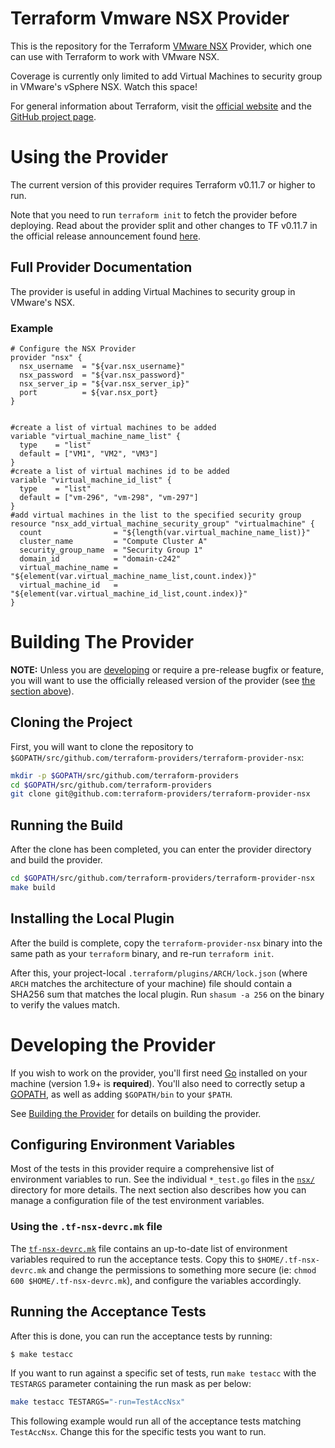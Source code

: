 
# Terraform Vmware NSX Provider

This is the repository for the Terraform [VMware NSX][1] Provider, which one can use
with Terraform to work with VMware NSX.

[1]: https://www.vmware.com/in/products/nsx.html

Coverage is currently only limited to add Virtual Machines to security group in VMware's vSphere NSX.
Watch this space!

For general information about Terraform, visit the [official website][3] and the
[GitHub project page][4].

[3]: https://terraform.io/
[4]: https://github.com/hashicorp/terraform

# Using the Provider

The current version of this provider requires Terraform v0.11.7 or higher to
run.

Note that you need to run `terraform init` to fetch the provider before
deploying. Read about the provider split and other changes to TF v0.11.7 in the
official release announcement found [here][4].

[4]: https://www.hashicorp.com/blog/hashicorp-terraform-0-10/

## Full Provider Documentation

The provider is useful in adding Virtual Machines to security group in VMware's NSX.

### Example
```nsx
# Configure the NSX Provider
provider "nsx" {
  nsx_username  = "${var.nsx_username}"
  nsx_password  = "${var.nsx_password}"
  nsx_server_ip = "${var.nsx_server_ip}"
  port          = ${var.nsx_port}
}


#create a list of virtual machines to be added
variable "virtual_machine_name_list" {
  type    = "list"
  default = ["VM1", "VM2", "VM3"]
}
#create a list of virtual machines id to be added
variable "virtual_machine_id_list" {
  type    = "list"
  default = ["vm-296", "vm-298", "vm-297"]
}
#add virtual machines in the list to the specified security group
resource "nsx_add_virtual_machine_security_group" "virtualmachine" {
  count                = "${length(var.virtual_machine_name_list)}"
  cluster_name         = "Compute Cluster A"
  security_group_name  = "Security Group 1"
  domain_id            = "domain-c242"
  virtual_machine_name = "${element(var.virtual_machine_name_list,count.index)}"
  virtual_machine_id   = "${element(var.virtual_machine_id_list,count.index)}"
}

```

# Building The Provider

**NOTE:** Unless you are [developing][7] or require a pre-release bugfix or feature,
you will want to use the officially released version of the provider (see [the
section above][8]).

[7]: #developing-the-provider
[8]: #using-the-provider


## Cloning the Project

First, you will want to clone the repository to
`$GOPATH/src/github.com/terraform-providers/terraform-provider-nsx`:

```sh
mkdir -p $GOPATH/src/github.com/terraform-providers
cd $GOPATH/src/github.com/terraform-providers
git clone git@github.com:terraform-providers/terraform-provider-nsx
```

## Running the Build

After the clone has been completed, you can enter the provider directory and
build the provider.

```sh
cd $GOPATH/src/github.com/terraform-providers/terraform-provider-nsx
make build
```

## Installing the Local Plugin

After the build is complete, copy the `terraform-provider-nsx` binary into
the same path as your `terraform` binary, and re-run `terraform init`.

After this, your project-local `.terraform/plugins/ARCH/lock.json` (where `ARCH`
matches the architecture of your machine) file should contain a SHA256 sum that
matches the local plugin. Run `shasum -a 256` on the binary to verify the values
match.

# Developing the Provider

If you wish to work on the provider, you'll first need [Go][9] installed on your
machine (version 1.9+ is **required**). You'll also need to correctly setup a
[GOPATH][10], as well as adding `$GOPATH/bin` to your `$PATH`.

[9]: https://golang.org/
[10]: http://golang.org/doc/code.html#GOPATH

See [Building the Provider][11] for details on building the provider.

[11]: #building-the-provider

## Configuring Environment Variables

Most of the tests in this provider require a comprehensive list of environment
variables to run. See the individual `*_test.go` files in the
[`nsx/`](nsx/) directory for more details. The next section also
describes how you can manage a configuration file of the test environment
variables.

### Using the `.tf-nsx-devrc.mk` file

The [`tf-nsx-devrc.mk`](tf-nsx-devrc.mk) file contains
an up-to-date list of environment variables required to run the acceptance
tests. Copy this to `$HOME/.tf-nsx-devrc.mk` and change the permissions to
something more secure (ie: `chmod 600 $HOME/.tf-nsx-devrc.mk`), and
configure the variables accordingly.

## Running the Acceptance Tests

After this is done, you can run the acceptance tests by running:

```sh
$ make testacc
```

If you want to run against a specific set of tests, run `make testacc` with the
`TESTARGS` parameter containing the run mask as per below:

```sh
make testacc TESTARGS="-run=TestAccNsx"
```

This following example would run all of the acceptance tests matching
`TestAccNsx`. Change this for the specific tests you want to
run.
